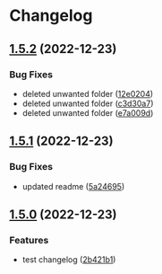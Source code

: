 # Changelog

## [1.5.2](https://github.com/EyeRunnMan-GameDev-Portfolio/unity-package-template/compare/v1.5.1...v1.5.2) (2022-12-23)


### Bug Fixes

* deleted unwanted folder ([12e0204](https://github.com/EyeRunnMan-GameDev-Portfolio/unity-package-template/commit/12e020495d48993c4c66475faf9a2327ebf39524))
* deleted unwanted folder ([c3d30a7](https://github.com/EyeRunnMan-GameDev-Portfolio/unity-package-template/commit/c3d30a793a6866ea5fa5198611af628c15cf88ef))
* deleted unwanted folder ([e7a009d](https://github.com/EyeRunnMan-GameDev-Portfolio/unity-package-template/commit/e7a009d398133750950c35a62f6d6b27c18a2631))

## [1.5.1](https://github.com/EyeRunnMan-GameDev-Portfolio/unity-package-template/compare/v1.5.0...v1.5.1) (2022-12-23)


### Bug Fixes

* updated readme ([5a24695](https://github.com/EyeRunnMan-GameDev-Portfolio/unity-package-template/commit/5a246955f4eea608029b1d64b8f8380d3655486a))

## [1.5.0](https://github.com/EyeRunnMan-GameDev-Portfolio/unity-package-template/compare/v1.4.0...v1.5.0) (2022-12-23)


### Features

* test changelog ([2b421b1](https://github.com/EyeRunnMan-GameDev-Portfolio/unity-package-template/commit/2b421b180a8f5462522d32c073250299ecdffb6b))
